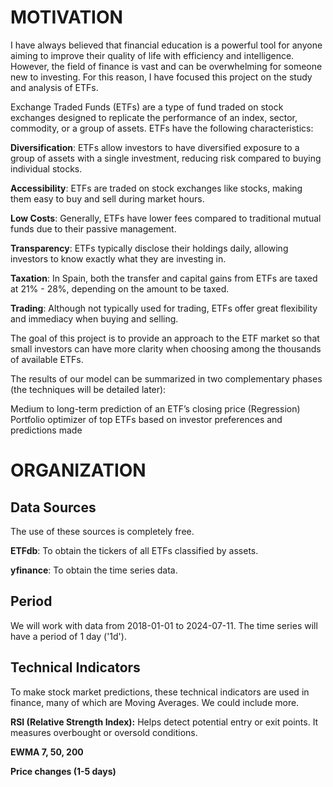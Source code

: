 # **MOTIVATION**

I have always believed that financial education is a powerful tool for anyone aiming to improve their quality of life with efficiency and intelligence. However, the field of finance is vast and can be overwhelming for someone new to investing. For this reason, I have focused this project on the study and analysis of ETFs.

Exchange Traded Funds (ETFs) are a type of fund traded on stock exchanges designed to replicate the performance of an index, sector, commodity, or a group of assets. ETFs have the following characteristics:

**Diversification**: ETFs allow investors to have diversified exposure to a group of assets with a single investment, reducing risk compared to buying individual stocks.

**Accessibility**: ETFs are traded on stock exchanges like stocks, making them easy to buy and sell during market hours.

**Low Costs**: Generally, ETFs have lower fees compared to traditional mutual funds due to their passive management.

**Transparency**: ETFs typically disclose their holdings daily, allowing investors to know exactly what they are investing in.

**Taxation**: In Spain, both the transfer and capital gains from ETFs are taxed at 21% - 28%, depending on the amount to be taxed.

**Trading**: Although not typically used for trading, ETFs offer great flexibility and immediacy when buying and selling.

The goal of this project is to provide an approach to the ETF market so that small investors can have more clarity when choosing among the thousands of available ETFs.

The results of our model can be summarized in two complementary phases (the techniques will be detailed later):

Medium to long-term prediction of an ETF’s closing price (Regression)
Portfolio optimizer of top ETFs based on investor preferences and predictions made

# **ORGANIZATION**

## **Data Sources**

The use of these sources is completely free.

**ETFdb**: To obtain the tickers of all ETFs classified by assets.

**yfinance**: To obtain the time series data.

## **Period**

We will work with data from 2018-01-01 to 2024-07-11.
The time series will have a period of 1 day ('1d').

## **Technical Indicators**

To make stock market predictions, these technical indicators are used in finance, many of which are Moving Averages. We could include more.

**RSI (Relative Strength Index):** Helps detect potential entry or exit points. It measures overbought or oversold conditions.

**EWMA 7, 50, 200**

**Price changes (1-5 days)**
